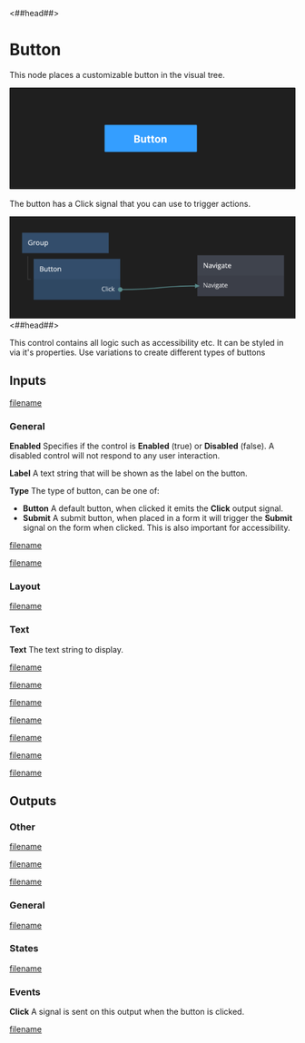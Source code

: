 <##head##>
# Button

This node places a customizable button in the visual tree.

![](./button_visual.png ':class=img-size-l')

The button has a <span class="ndl-signal">Click</span> signal that you can use to trigger actions.

![](./button_node.png ':class=img-size-l')
<##head##>

This control contains all logic such as accessibility etc. It can be styled in via it's properties.
Use variations to create different types of buttons

## Inputs

[filename](../shared-props/inputs/margin-and-padding/README.md ':include')

### General

**Enabled**
Specifies if the control is **Enabled** (true) or **Disabled** (false). A disabled control will not respond to any user interaction.

**Label**
A text string that will be shown as the label on the button.

**Type**
The type of button, can be one of:

- **Button** A default button, when clicked it emits the **Click** output signal.
- **Submit** A submit button, when placed in a form it will trigger the **Submit** signal on the form when clicked. This is also important for accessibility.

[filename](../shared-props/inputs/alignment/README.md ':include')

[filename](../shared-props/inputs/dimensions-and-size-mode/README.md ':include')

### Layout

[filename](../shared-props/inputs/position/README.md ':include')

### Text

**Text**
The text string to display.

[filename](../shared-props/inputs/text-styles/README.md ':include')

[filename](../shared-props/inputs/visibility-styles/README.md ':include')

[filename](../shared-props/inputs/border-and-corner-styles/README.md ':include')

[filename](../shared-props/inputs/box-shadow-styles/README.md ':include')

[filename](../shared-props/inputs/placement-styles/README.md ':include')

[filename](../shared-props/inputs/other/README.md ':include')


[filename](../shared-props/inputs/advanced-style/README.md ':include')


## Outputs

### Other
[filename](../shared-props/outputs/other/README.md ':include')

[filename](../shared-props/outputs/bounding-box/README.md ':include')

[filename](../shared-props/outputs/mounted/README.md ':include')

### General
[filename](../shared-props/outputs/control-id/README.md ':include')

### States

[filename](../shared-props/outputs/control-states/README.md ':include')

### Events

**Click**
A signal is sent on this output when the button is clicked.

[filename](../shared-props/outputs/control-events/README.md ':include')

